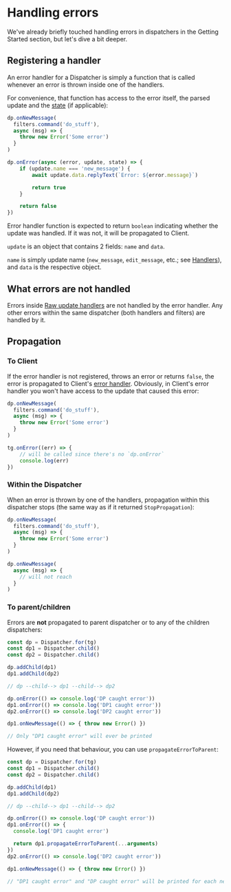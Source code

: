 # Handling errors

We've already briefly touched handling errors
in dispatchers in the Getting Started section,
but let's dive a bit deeper.

## Registering a handler

An error handler for a Dispatcher is simply a function
that is called whenever an error is thrown inside
one of the handlers.

For convenience, that function has access to the error itself,
the parsed update and the [state](./state) (if applicable):

```ts
dp.onNewMessage(
  filters.command('do_stuff'),
  async (msg) => {
    throw new Error('Some error')
  }
)

dp.onError(async (error, update, state) => {
    if (update.name === 'new_message') {
        await update.data.replyText(`Error: ${error.message}`)

        return true
    }

    return false
})
```

Error handler function is expected to return `boolean` indicating whether
the update was handled. If it was not, it will be propagated to Client.

`update` is an object that contains 2 fields: `name` and `data`.

`name` is simply update name (`new_message`, `edit_message`, etc.;
see [Handlers](handlers.html)), and `data` is the respective object.


## What errors are not handled

Errors inside [Raw update handlers](handlers.html#raw-updates) are not handled
by the error handler. Any other errors within the same dispatcher
(both handlers and filters) are handled by it.

## Propagation

### To Client

If the error handler is not registered, throws an error or returns `false`,
the error is propagated to Client's [error handler](../intro/errors.html#client-errors).
Obviously, in Client's error handler you won't have access to the update
that caused this error:

```ts
dp.onNewMessage(
  filters.command('do_stuff'),
  async (msg) => {
    throw new Error('Some error')
  }
)

tg.onError((err) => {
    // will be called since there's no `dp.onError`
    console.log(err)
})
```

### Within the Dispatcher

When an error is thrown by one of the handlers, propagation within this
dispatcher stops (the same way as if it returned `StopPropagation`):

```ts
dp.onNewMessage(
  filters.command('do_stuff'),
  async (msg) => {
    throw new Error('Some error')
  }
)

dp.onNewMessage(
  async (msg) => {
    // will not reach
  }
)
```

### To parent/children

Errors are **not** propagated to parent dispatcher or to any of the children
dispatchers:

```ts
const dp = Dispatcher.for(tg)
const dp1 = Dispatcher.child()
const dp2 = Dispatcher.child()

dp.addChild(dp1)
dp1.addChild(dp2)

// dp --child--> dp1 --child--> dp2

dp.onError(() => console.log('DP caught error'))
dp1.onError(() => console.log('DP1 caught error'))
dp2.onError(() => console.log('DP2 caught error'))

dp1.onNewMessage(() => { throw new Error() })

// Only "DP1 caught error" will ever be printed
```

However, if you need that behaviour, you can use `propagateErrorToParent`:

```ts
const dp = Dispatcher.for(tg)
const dp1 = Dispatcher.child()
const dp2 = Dispatcher.child()

dp.addChild(dp1)
dp1.addChild(dp2)

// dp --child--> dp1 --child--> dp2

dp.onError(() => console.log('DP caught error'))
dp1.onError(() => {
  console.log('DP1 caught error')

  return dp1.propagateErrorToParent(...arguments)
})
dp2.onError(() => console.log('DP2 caught error'))

dp1.onNewMessage(() => { throw new Error() })

// "DP1 caught error" and "DP caught error" will be printed for each new message
```


